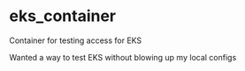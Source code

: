 # eks_container
Container for testing access for EKS

Wanted a way to test EKS without blowing up my local configs
